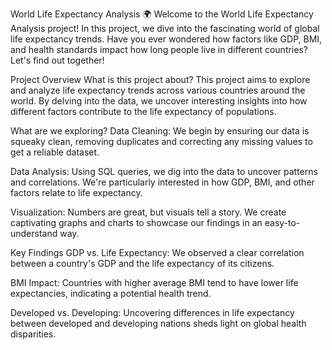 World Life Expectancy Analysis 🌍
Welcome to the World Life Expectancy Analysis project! In this project, we dive into the fascinating world of global life expectancy trends. Have you ever wondered how factors like GDP, BMI, and health standards impact how long people live in different countries? Let's find out together!

Project Overview
What is this project about?
This project aims to explore and analyze life expectancy trends across various countries around the world. By delving into the data, we uncover interesting insights into how different factors contribute to the life expectancy of populations.

What are we exploring?
Data Cleaning: We begin by ensuring our data is squeaky clean, removing duplicates and correcting any missing values to get a reliable dataset.

Data Analysis: Using SQL queries, we dig into the data to uncover patterns and correlations. We're particularly interested in how GDP, BMI, and other factors relate to life expectancy.

Visualization: Numbers are great, but visuals tell a story. We create captivating graphs and charts to showcase our findings in an easy-to-understand way.

Key Findings
GDP vs. Life Expectancy: We observed a clear correlation between a country's GDP and the life expectancy of its citizens.

BMI Impact: Countries with higher average BMI tend to have lower life expectancies, indicating a potential health trend.

Developed vs. Developing: Uncovering differences in life expectancy between developed and developing nations sheds light on global health disparities.
